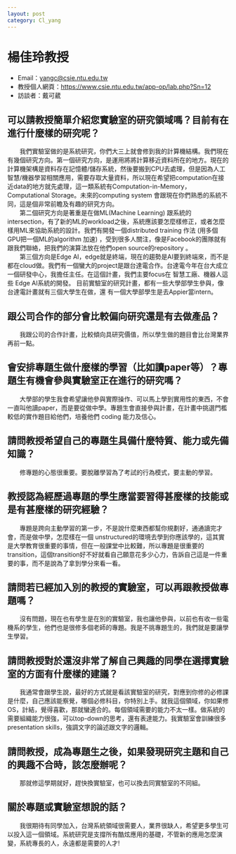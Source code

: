 ```yaml
---
layout: post
category: Cl_yang
---
```


#  楊佳玲教授

- Email：yangc@csie.ntu.edu.tw
- 教授個人網頁：<https://www.csie.ntu.edu.tw/app-op/lab.php?Sn=12>
- 訪談者：戴可葳

## 可以請教授簡單介紹您實驗室的研究領域嗎？目前有在進行什麼樣的研究呢？
&emsp;&emsp;我們實驗室做的是系統研究，你們大三上就會修到我的計算機結構。我們現在有幾個研究方向。第一個研究方向，是運用將將計算移近資料所在的地方。現在的計算機架構是資料存在記憶體/儲存系統，然後要搬到CPU去處理，但是因為人工智慧/機器學習相關應用，需要存取大量資料，所以現在希望把computation在接近data的地方就先處理，這一類系統有Computation-in-Memory，Computational Storage。未來的computing system 會跟現在你們熟悉的系統不同，這是個非常前瞻及有趣的研究方向。<br>&emsp;&emsp;第二個研究方向是著重是在做ML(Machine Learning) 跟系統的intersection，有了新的ML的workload之後，系統應該要怎麼樣修正，或者怎麼樣用ML來協助系統的設計。我們有開發一個distributed training 作法 (用多個GPU把一個ML的algorithm 加速) ，受到很多人關注，像是Facebook的團隊就有跟我們聯絡，把我們的演算法放在他們open source的repository 。 <br>&emsp;&emsp;第三個方向是Edge AI，edge就是終端，現在的趨勢是AI要到終端來，而不是都在cloud做。我們有一個蠻大的project是跟台達電合作。台達電今年在台大成立一個研發中心，我擔任主任。在這個計畫，我們主要focus在 智慧工廠、機器人這些 Edge AI系統的開發。
目前實驗室的研究計畫，都有一些大學部學生參與，像台達電計畫就有三個大學生在做，還 有一個大學部學生是去Appier當intern。

## 跟公司合作的部分會比較偏向研究還是有去做產品？

&emsp;&emsp;我跟公司的合作計畫，比較傾向具研究價值，所以學生做的題目會比台灣業界再前一點。


## 會安排專題生做什麼樣的學習（比如讀paper等）？專題生有機會參與實驗室正在進行的研究嗎？

&emsp;&emsp;大學部的學生我會希望讓他參與實際操作、可以馬上學到實用性的東⻄，不會一直叫他讀paper，而是要從做中學。專題生會直接參與計畫，在計畫中挑選門檻較低的實作題目給他們，培養他們 coding 能力及信心。


## 請問教授希望自己的專題生具備什麼特質、能力或先備知識？

&emsp;&emsp;修專題的心態很重要。要脫離學習為了考試的行為模式，要主動的學習。

## 教授認為經歷過專題的學生應當要習得甚麼樣的技能或是有甚麼樣的研究經驗？

&emsp;&emsp;專題是跨向主動學習的第一步，不是說什麼東⻄都幫你規劃好，通通讀完才會，而是做中學，怎麼樣在一個 unstructured的環境去學到你應該學的，這其實是大學教育很重要的事情，但在一般課堂中比較難，所以專題是很重要的transition，這個transition好不好就看自己願意花多少心力，告訴自己這是一件重要的事，而不是說為了拿到學分來看一看。


## 請問若已經加入別的教授的實驗室，可以再跟教授做專題嗎？

&emsp;&emsp;沒有問題，現在也有學生是在別的實驗室，我也讓他參與，以前也有收一些電機系的學生，他們也是很修多個老師的專題。我是不挑專題生的，我們就是要讓學生學習。

## 請問教授對於還沒非常了解自己興趣的同學在選擇實驗室的方面有什麼樣的建議？

&emsp;&emsp;我通常會跟學生說，最好的方式就是看該實驗室的研究，對應到你修的必修課是什麼，自己應該能察覺，哪個必修科目，你特別上手。就我這個領域，你如果修OS，計結，覺得喜歡，那就蠻適合的。每個領域需要的能力不太一樣。做系統的需要組織能力很強，可以top-down的思考，還有表達能力。我實驗室會訓練很多presentation skills，強調文字的論述跟文字的邏輯。

## 請問教授，成為專題生之後，如果發現研究主題和自己的興趣不合時，該怎麼辦呢？

&emsp;&emsp;那就修這學期就好，趕快換實驗室，也可以換去同實驗室的不同組。

## 關於專題或實驗室想說的話？

&emsp;&emsp;我很期待有同學加入，台灣系統領域很需要人，業界很缺人，希望更多學生可以投入這一個領域。系統研究是支撐所有酷炫應用的基礎，不管新的應用怎麼演變，系統專長的人，永遠都是需要的人才!


